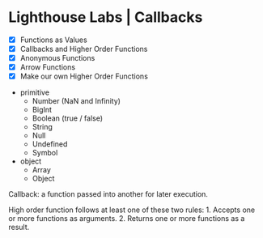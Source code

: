 # Lighthouse Labs | Callbacks

* [X] Functions as Values
* [X] Callbacks and Higher Order Functions
* [X] Anonymous Functions
* [X] Arrow Functions
* [X] Make our own Higher Order Functions

* primitive
    * Number (NaN and Infinity)
    * BigInt
    * Boolean (true / false)
    * String
    * Null
    * Undefined
    * Symbol
* object
    * Array
    * Object

Callback: a function passed into another for later execution.

High order function follows at least one of these two rules:
    1. Accepts one or more functions as arguments.
    2. Returns one or more functions as a result.